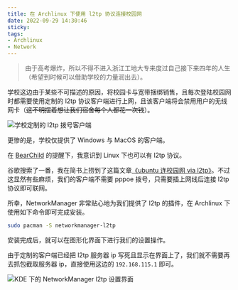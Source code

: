 ```yaml
---
title: 在 Archlinux 下使用 l2tp 协议连接校园网
date: 2022-09-29 14:30:46
sticky:
tags:
- Archlinux
- Network
---
```


> 由于高考爆炸，所以不得不进入浙江工地大专来度过自己接下来四年的人生（希望到时候可以借助学校的力量润出去）。

学校这边由于某些不可描述的原因，将校园卡与宽带捆绑销售，且每次登陆校园网时都需要使用定制的 l2tp 协议客户端进行上网，且该客户端将会禁用用户的无线网卡（~~这不明摆着想让我们宿舍每个人都花一次钱~~）。

![学校定制的 l2tp 拨号客户端](https://r2-reverse.5435486.xyz/uploads/2024/08/12/63353e0e1978c.webp)

更惨的是，学校仅提供了 Windows 与 MacOS 的客户端。

在 [BearChild](https://imbearchild.cyou/) 的提醒下，我意识到 Linux 下也可以有 l2tp 协议。

谷歌搜索了一番，我在简书上捞到了这篇文章[《ubuntu 连校园网 via l2tp》](https://www.jianshu.com/p/85cd5bd3c7a2)。不过这显然有些麻烦，我们的客户端不需要 pppoe 拨号，只需要插上网线后连接 l2tp 协议即可联网。

所幸，NetworkManager 非常贴心地为我们提供了 l2tp 的插件，在 Archlinux 下使用如下命令即可完成安装。

```bash
sudo pacman -S networkmanager-l2tp
```

安装完成后，就可以在图形化界面下进行我们的设置操作。

由于定制的客户端已经把 l2tp 服务器 ip 写死且显示在界面上了，我们就不需要再去抓包截取服务器 ip，直接使用这边的 `192.168.115.1` 即可。

![KDE 下的 NetworkManager l2tp 设置界面](https://r2-reverse.5435486.xyz/uploads/2024/08/12/63354161dbe28.webp)
